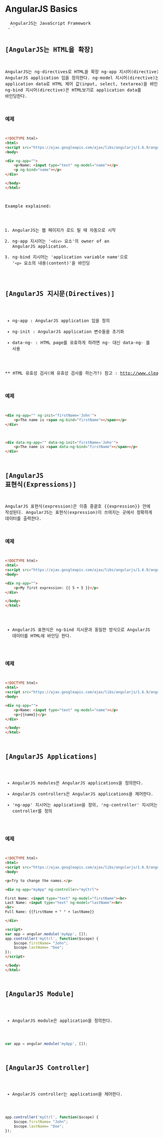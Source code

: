 # AngularJS Basics
<pre>
  AngularJS는 JavaScript Framework
 - `<script>` 태그를 사용하여 HTML 페이지에 추가 할 수 있다.
 - AngularJS는 지시어(Directives)로 HTML 속성을 확장하고 표현식(Expressions)으로 HTML에 데이터를 바인딩한다.

** 데이터 바인딩(Data Binding)
  데이터 바인딩 이란 두 데이터 혹은 정보의 소스를 모두 일치시키는 기법이다.
즉 화면에 보이는 데이터와 브라우저 메모리에 있는 데이터를 일치시키는 기법
 - 참고 : https://sungjk.github.io/2015/11/22/AngularJS(2).html
</pre>

## [AngularJS는 JavaScript 프레임 워크]
  JavaScript로 작성된 라이브러리이다.
AngularJS는 JavaScript 파일로 배포되며 스크립트 태그가 있는 웹 페이지에 추가 할 수 있다.

<script src="https://ajax.googleapis.com/ajax/libs/angularjs/1.6.9/angular.min.js"></script>


## [AngularJS는 HTML을 확장]
  AngularJS는 ng-directives로 HTML을 확장
ng-app 지시어(directive)는 AngularJS application 임을 정의한다.
ng-model 지시어(directive)는 application data로 HTML 제어 값(input, select, textarea)을 바인딩한다.
ng-bind 지시어(directive)은 HTML보기로 application data를 바인딩한다.

### 예제
~~~html
<!DOCTYPE html>
<html>
<script src="https://ajax.googleapis.com/ajax/libs/angularjs/1.6.9/angular.min.js"></script>
<body>

<div ng-app="">
    <p>Name: <input type="text" ng-model="name"></p>
    <p ng-bind="name"></p>
</div>

</body>
</html>
~~~
Example explained:
 1) AngularJS는 웹 페이지가 로드 될 때 자동으로 시작
 2) ng-app 지시어는 '`<div>` 요소'의 owner of an AngularJS application.
 3) ng-bind 지시어는 'application variable name'으로 '`<p>` 요소의 내용(content)'을 바인딩


## [AngularJS 지시문(Directives)]
 - ng-app : AngularJS application 임을 정의
 - ng-init : AngularJS application 변수들을 초기화
 - data-ng- : HTML page를 유효하게 하려면 ng- 대신 data-ng- 를 사용

 ** HTML 유효성 검사(왜 유효성 검사를 하는가?)
참고 : http://www.clearboth.org/24_validating_your_html/

### 예제
~~~html
<div ng-app="" ng-init="firstName='John'">
    <p>The name is <span ng-bind="firstName"></span></p>
</div>
~~~
~~~html
<div data-ng-app="" data-ng-init="firstName='John'">
    <p>The name is <span data-ng-bind="firstName"></span></p>
</div>
~~~


## [AngularJS 표현식(Expressions)]
  AngularJS 표현식(expression)은 이중 중괄호 {{expression}} 안에 작성된다.
AngularJS는 표현식(expression)이 쓰여지는 곳에서 정확하게 데이터를 출력한다.

### 예제
~~~html
<!DOCTYPE html>
<html>
<script src="https://ajax.googleapis.com/ajax/libs/angularjs/1.6.9/angular.min.js"></script>
<body>

<div ng-app="">
    <p>My first expression: {{ 5 + 5 }}</p>
</div>

</body>
</html>
~~~

 - AngularJS 표현식은 ng-bind 지시문과 동일한 방식으로 AngularJS 데이터를 HTML에 바인딩 한다.

### 예제
~~~html
<!DOCTYPE html>
<html>
<script src="https://ajax.googleapis.com/ajax/libs/angularjs/1.6.9/angular.min.js"></script>
<body>

<div ng-app="">
    <p>Name: <input type="text" ng-model="name"></p>
    <p>{{name}}</p>
</div>

</body>
</html>
~~~


## [AngularJS Applications]
 - AngularJS modules은 AngularJS applications을 정의한다.
 - AngularJS controllers은 AngularJS applications을 제어한다.
 - 'ng-app' 지시어는 application을 정의, 'ng-controller' 지시어는 controller를 정의

### 예제
~~~html
<!DOCTYPE html>
<html>
<script src="https://ajax.googleapis.com/ajax/libs/angularjs/1.6.9/angular.min.js"></script>
<body>

<p>Try to change the names.</p>

<div ng-app="myApp" ng-controller="myCtrl">

First Name: <input type="text" ng-model="firstName"><br>
Last Name: <input type="text" ng-model="lastName"><br>
<br>
Full Name: {{firstName + " " + lastName}}

</div>

<script>
var app = angular.module('myApp', []);
app.controller('myCtrl', function($scope) {
    $scope.firstName= "John";
    $scope.lastName= "Doe";
});
</script>

</body>
</html>
~~~

## [AngularJS Module]
 - AngularJS module은 application을 정의한다.

~~~javascript
var app = angular.module('myApp', []);
~~~

## [AngularJS Controller]
 - AngularJS controller는 application을 제어한다.
~~~javascript
app.controller('myCtrl', function($scope) {
    $scope.firstName= "John";
    $scope.lastName= "Doe";
});
~~~
